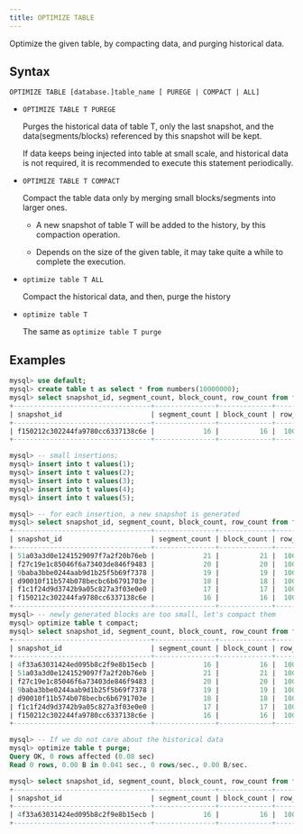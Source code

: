 ```yaml
---
title: OPTIMIZE TABLE
---
```


Optimize the given table, by compacting data, and purging historical data.

## Syntax

```
OPTIMIZE TABLE [database.]table_name [ PUREGE | COMPACT | ALL] 
```

- `OPTIMIZE TABLE T PUREGE`

  Purges the historical data of table T, only the last snapshot, and the data(segments/blocks) referenced by this snapshot will be kept.

  If data keeps being injected into table at small scale, and historical data is not required, it is recommended to execute this statement periodically.

 
- `OPTIMIZE TABLE T COMPACT`
 
  Compact the table data only by merging small blocks/segments into larger ones.
 
  - A new snapshot of table T will be added to the history, by this compaction operation.

  - Depends on the size of the given table, it may take quite a while to complete the execution.

 
- `optimize table T ALL`
 
  Compact the historical data, and then, purge the history 

- `optimize table T `

   The same as `optimize table T purge`




## Examples

```sql
mysql> use default;
mysql> create table t as select * from numbers(10000000);
mysql> select snapshot_id, segment_count, block_count, row_count from fuse_snapshot('default', 't');
+----------------------------------+---------------+-------------+-----------+
| snapshot_id                      | segment_count | block_count | row_count |
+----------------------------------+---------------+-------------+-----------+
| f150212c302244fa9780cc6337138c6e |            16 |          16 |  10000000 |
+----------------------------------+---------------+-------------+-----------+

mysql> -- small insertions;
mysql> insert into t values(1);
mysql> insert into t values(2);
mysql> insert into t values(3);
mysql> insert into t values(4);
mysql> insert into t values(5);

mysql> -- for each insertion, a new snapshot is generated
mysql> select snapshot_id, segment_count, block_count, row_count from fuse_snapshot('default', 't');
+----------------------------------+---------------+-------------+-----------+
| snapshot_id                      | segment_count | block_count | row_count |
+----------------------------------+---------------+-------------+-----------+
| 51a03a3d0e1241529097f7a2f20b76eb |            21 |          21 |  10000005 |
| f27c19e1c85046f6a73403de846f9483 |            20 |          20 |  10000004 |
| 9baba3bbe0244aab9d1b25f5b69f7378 |            19 |          19 |  10000003 |
| d90010f11b574b078becbc6b6791703e |            18 |          18 |  10000002 |
| f1c1f24d9d3742b9a05c827a3f03e0e0 |            17 |          17 |  10000001 |
| f150212c302244fa9780cc6337138c6e |            16 |          16 |  10000000 |
+----------------------------------+---------------+-------------+-----------+
mysql> -- newly generated blocks are too small, let's compact them 
mysql> optimize table t compact;
mysql> select snapshot_id, segment_count, block_count, row_count from fuse_snapshot('default', 't');
+----------------------------------+---------------+-------------+-----------+
| snapshot_id                      | segment_count | block_count | row_count |
+----------------------------------+---------------+-------------+-----------+
| 4f33a63031424ed095b8c2f9e8b15ecb |            16 |          16 |  10000005 | // <- the new snapshot
| 51a03a3d0e1241529097f7a2f20b76eb |            21 |          21 |  10000005 |
| f27c19e1c85046f6a73403de846f9483 |            20 |          20 |  10000004 |
| 9baba3bbe0244aab9d1b25f5b69f7378 |            19 |          19 |  10000003 |
| d90010f11b574b078becbc6b6791703e |            18 |          18 |  10000002 |
| f1c1f24d9d3742b9a05c827a3f03e0e0 |            17 |          17 |  10000001 |
| f150212c302244fa9780cc6337138c6e |            16 |          16 |  10000000 |
+----------------------------------+---------------+-------------+-----------+

mysql> -- If we do not care about the historical data  
mysql> optimize table t purge;
Query OK, 0 rows affected (0.08 sec)
Read 0 rows, 0.00 B in 0.041 sec., 0 rows/sec., 0.00 B/sec.

mysql> select snapshot_id, segment_count, block_count, row_count from fuse_snapshot('default', 't');
+----------------------------------+---------------+-------------+-----------+
| snapshot_id                      | segment_count | block_count | row_count |
+----------------------------------+---------------+-------------+-----------+
| 4f33a63031424ed095b8c2f9e8b15ecb |            16 |          16 |  10000005 |
+----------------------------------+---------------+-------------+-----------+
```
